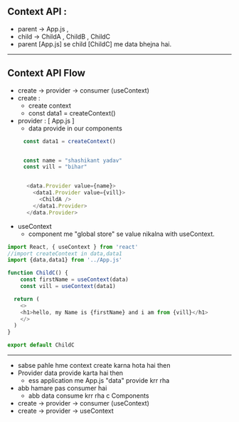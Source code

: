 ## Context API :
- parent -> App.js , 
- child -> ChildA , ChildB , ChildC
- parent [App.js] se child [ChildC] me data bhejna hai.
------

## Context API Flow 
- create -> provider -> consumer (useContext)
- create : 
   - create context
   - const data1 = createContext()
- provider :    [ App.js ]
   - data provide in our components 
```js
     const data1 = createContext()


     const name = "shashikant yadav"
     const vill = "bihar"


      <data.Provider value={name}>
        <data1.Provider value={vill}>
          <ChildA />
        </data1.Provider>
      </data.Provider>

```
- useContext 
  - component me "global store" se value nikalna with useContext.
```js
import React, { useContext } from 'react'
//import createContext in data,data1
import {data,data1} from '../App.js'

function ChildC() {
    const firstName = useContext(data)
    const vill = useContext(data1)

  return (
    <>
    <h1>hello, my Name is {firstName} and i am from {vill}</h1>
    </>
  )
}

export default ChildC
```
-----
- sabse pahle hme  context create karna hota hai then 
- Provider data provide karta hai then 
  - ess application me App.js "data" provide krr rha 
- abb hamare pas consumer hai 
  - abb data consume krr rha c Components
- create -> provider -> consumer (useContext)
- create -> provider -> useContext